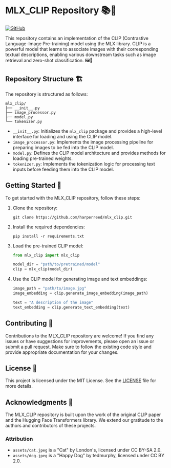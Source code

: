 # MLX_CLIP Repository 📚🤖

[![GitHub](https://img.shields.io/github/license/harperreed/mlx_clip)](https://github.com/harperreed/mlx_clip/blob/main/LICENSE)

This repository contains an implementation of the CLIP (Contrastive Language-Image Pre-training) model using the MLX library. CLIP is a powerful model that learns to associate images with their corresponding textual descriptions, enabling various downstream tasks such as image retrieval and zero-shot classification. 🖼️📝

## Repository Structure 🏗️

The repository is structured as follows:

```
mlx_clip/
├── __init__.py
├── image_processor.py
├── model.py
└── tokenizer.py
```

- `__init__.py`: Initializes the `mlx_clip` package and provides a high-level interface for loading and using the CLIP model.
- `image_processor.py`: Implements the image processing pipeline for preparing images to be fed into the CLIP model.
- `model.py`: Defines the CLIP model architecture and provides methods for loading pre-trained weights.
- `tokenizer.py`: Implements the tokenization logic for processing text inputs before feeding them into the CLIP model.

## Getting Started 🚀

To get started with the MLX_CLIP repository, follow these steps:

1. Clone the repository:
   ```
   git clone https://github.com/harperreed/mlx_clip.git
   ```

2. Install the required dependencies:
   ```
   pip install -r requirements.txt
   ```

3. Load the pre-trained CLIP model:
   ```python
   from mlx_clip import mlx_clip

   model_dir = "path/to/pretrained/model"
   clip = mlx_clip(model_dir)
   ```

4. Use the CLIP model for generating image and text embeddings:
   ```python
   image_path = "path/to/image.jpg"
   image_embedding = clip.generate_image_embedding(image_path)

   text = "A description of the image"
   text_embedding = clip.generate_text_embedding(text)
   ```

## Contributing 🤝

Contributions to the MLX_CLIP repository are welcome! If you find any issues or have suggestions for improvements, please open an issue or submit a pull request. Make sure to follow the existing code style and provide appropriate documentation for your changes.

## License 📜

This project is licensed under the MIT License. See the [LICENSE](LICENSE) file for more details.

## Acknowledgments 🙏

The MLX_CLIP repository is built upon the work of the original CLIP paper and the Hugging Face Transformers library. We extend our gratitude to the authors and contributors of these projects.

### Attribution

- `assets/cat.jpeg` is a "Cat" by London's, licensed under CC BY-SA 2.0.
- `assets/dog.jpeg` is a "Happy Dog" by tedmurphy, licensed under CC BY 2.0.
